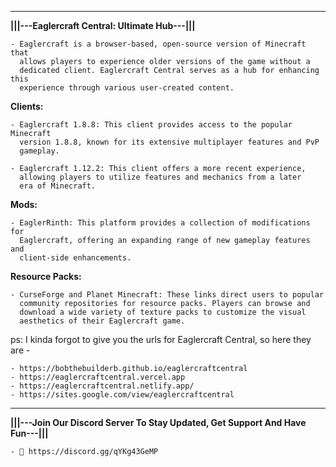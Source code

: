 -----------------------------------------------------------------------------------------------------------------------------------------------------------------------------------------------------------------------------------------------------------------

  **|||---Eaglercraft Central: Ultimate Hub---|||**

    - Eaglercraft is a browser-based, open-source version of Minecraft that 
      allows players to experience older versions of the game without a 
      dedicated client. Eaglercraft Central serves as a hub for enhancing this 
      experience through various user-created content.

   **Clients:**
    
    - Eaglercraft 1.8.8: This client provides access to the popular Minecraft 
      version 1.8.8, known for its extensive multiplayer features and PvP 
      gameplay.
    
    - Eaglercraft 1.12.2: This client offers a more recent experience, 
      allowing players to utilize features and mechanics from a later 
      era of Minecraft.
    
   **Mods:**
    
    - EaglerRinth: This platform provides a collection of modifications for
      Eaglercraft, offering an expanding range of new gameplay features and 
      client-side enhancements.
    
   **Resource Packs:**
    
    - CurseForge and Planet Minecraft: These links direct users to popular 
      community repositories for resource packs. Players can browse and 
      download a wide variety of texture packs to customize the visual 
      aesthetics of their Eaglercraft game.
    
   ps: I kinda forgot to give you the urls for Eaglercraft Central, so here they are - 
    
    - https://bobthebuilderb.github.io/eaglercraftcentral
    - https://eaglercraftcentral.vercel.app
    - https://eaglercraftcentral.netlify.app/
    - https://sites.google.com/view/eaglercraftcentral
-----------------------------------------------------------------------------------------------------------------------------------------------------------------------------------------------------------------------------------------------------------------

 **|||---Join Our Discord Server To Stay Updated, Get Support And Have Fun---|||**
      
    - 🔗 https://discord.gg/qYKg43GeMP
    
